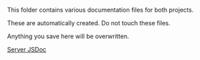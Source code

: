 This folder contains various documentation files for both projects.

These are automatically created. Do not touch these files.

Anything you save here will be overwritten.

[Server JSDoc](Server/)